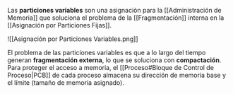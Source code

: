 Las **particiones variables** son una asignación para la [[Administración de Memoria]] que soluciona el problema de la [[Fragmentación]] interna en la [[Asignación por Particiones Fijas]].

![[Asignación por Particiones Variables.png]]

El problema de las particiones variables es que a lo largo del tiempo generan **fragmentación externa**, lo que se soluciona con **compactación**. Para proteger el acceso a memoria, el [[Proceso#Bloque de Control de Proceso|PCB]] de cada proceso almacena su dirección de memoria base y el límite (tamaño de memoria asignado).
